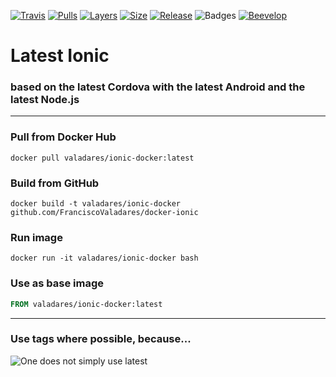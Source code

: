 [![Travis](https://shields.beevelop.com/travis/beevelop/docker-ionic.svg?style=flat-square)](https://travis-ci.org/beevelop/docker-ionic)
[![Pulls](https://shields.beevelop.com/docker/pulls/beevelop/ionic.svg?style=flat-square)](https://links.beevelop.com/d-ionic)
[![Layers](https://shields.beevelop.com/docker/image/layers/beevelop/ionic/latest.svg?style=flat-square)](https://links.beevelop.com/d-ionic)
[![Size](https://shields.beevelop.com/docker/image/size/beevelop/ionic/latest.svg?style=flat-square)](https://links.beevelop.com/d-ionic)
[![Release](https://shields.beevelop.com/github/release/beevelop/docker-ionic.svg?style=flat-square)](https://github.com/FranciscoValadares/docker-ionic/releases)
![Badges](https://shields.beevelop.com/badge/badges-7-brightgreen.svg?style=flat-square)
[![Beevelop](https://links.beevelop.com/honey-badge)](https://beevelop.com)

# Latest Ionic
### based on the latest Cordova with the latest Android and the latest Node.js
----
### Pull from Docker Hub
```
docker pull valadares/ionic-docker:latest
```

### Build from GitHub
```
docker build -t valadares/ionic-docker github.com/FranciscoValadares/docker-ionic
```

### Run image
```
docker run -it valadares/ionic-docker bash
```

### Use as base image
```Dockerfile
FROM valadares/ionic-docker:latest
```


----

### Use tags where possible, because...
![One does not simply use latest](https://i.imgflip.com/1fgwxr.jpg)
